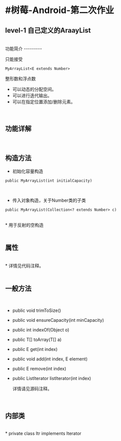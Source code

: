 #树莓-Android-第二次作业
=====================
level-1 自己定义的AraayList
-------------------------
<br>
功能简介
---------

只能接受
```
MyArrayList<E extends Number>
```
整形数和浮点数<br>
* 可以动态的分配空间。<br>
* 可以进行迭代输出。<br>
* 可以在指定位置添加/删除元素。<br>
<br>

功能详解
---------

<br>

构造方法
-------

* 初始化容量构造<br>


```
public MyArrayList(int initialCapacity)
```
<br>

* 传入对象构造，关于Number类的子类
```
public MyArrayList(Collection<? extends Number> c)
```
<br>
* 用于反射的空构造<br>
<br>

属性
--------

<br>
*     详情见代码注释。<br>
<br>

一般方法
--------

<br>

* public void trimToSize()<br>
* public void ensureCapacity(int minCapacity)<br>
* public int indexOf(Object o)<br>
* public <T> T[] toArray(T[] a)<br>
* public E get(int index)<br>
* public void add(int index, E element)<br>
* public E remove(int index)<br>
* public ListIterator<E> listIterator(int index)<br>
  
  详情请见源码注释。<br>
<br>
  
  
内部类
------

  <br>
* private class Itr implements Iterator<E>
